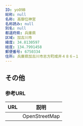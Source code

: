 ```yaml
---
ID: yoO9B
総称: null
名称: 高御位神宮
名称読み: null
別名: null
都道府県: 兵庫県
区域: 加古川市
緯度: 34.8130597
経度: 134.7991458
郵便番号: 6750334
住所: 兵庫県加古川市志方町成井４８６−１
---
```


## その他

### 参考URL

| URL | 説明          |
| --- | ------------- |
|     | OpenStreetMap |
